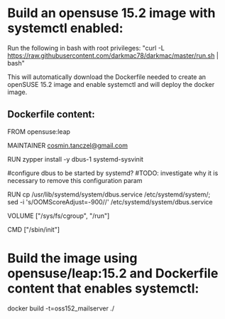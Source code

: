 # Build an opensuse 15.2 image with systemctl enabled:

Run the following in bash with root privileges: 
"curl -L https://raw.githubusercontent.com/darkmac78/darkmac/master/run.sh | bash"

This will automatically download the Dockerfile needed to create an openSUSE 15.2 image and enable systemctl and will deploy the docker image.

## Dockerfile content:

FROM opensuse:leap

MAINTAINER cosmin.tanczel@gmail.com

RUN zypper install -y dbus-1 systemd-sysvinit

#configure dbus to be started by systemd?
#TODO: investigate why it is necessary to remove this configuration param

RUN cp /usr/lib/systemd/system/dbus.service /etc/systemd/system/; \
    sed -i 's/OOMScoreAdjust=-900//' /etc/systemd/system/dbus.service

VOLUME ["/sys/fs/cgroup", "/run"]

CMD ["/sbin/init"]

# Build the image using opensuse/leap:15.2 and Dockerfile content that enables systemctl:
docker build -t=oss152_mailserver ./
